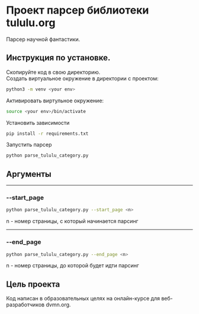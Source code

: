 # Проект парсер библиотеки tululu.org
Парсер научной фантастики.
## Инструкция по установке.
 Скопируйте код в свою директорию.  
 Cоздать виртуальное окружение в директории с проектом:
 ```bash 
 python3 -m venv <your env>
 ```
 Активировать виртульное окружение:
  ```bash 
  source <your env>/bin/activate
  ```
 Установить зависимости
 ```bash 
 pip install -r requirements.txt
 ```
 Запустить парсер
 ```bash 
 python parse_tululu_category.py
 ```
## Аргументы
***
### --start_page
```bash
python parse_tululu_category.py --start_page <n>
```
 n - номер страницы, с который начинается парсинг
***
### --end_page
```bash
python parse_tululu_category.py --end_page <n>
```
 n - номер страницы, до которой будет идти парсинг
## Цель проекта
Код написан в образовательных целях на онлайн-курсе для веб-разработчиков dvmn.org.


